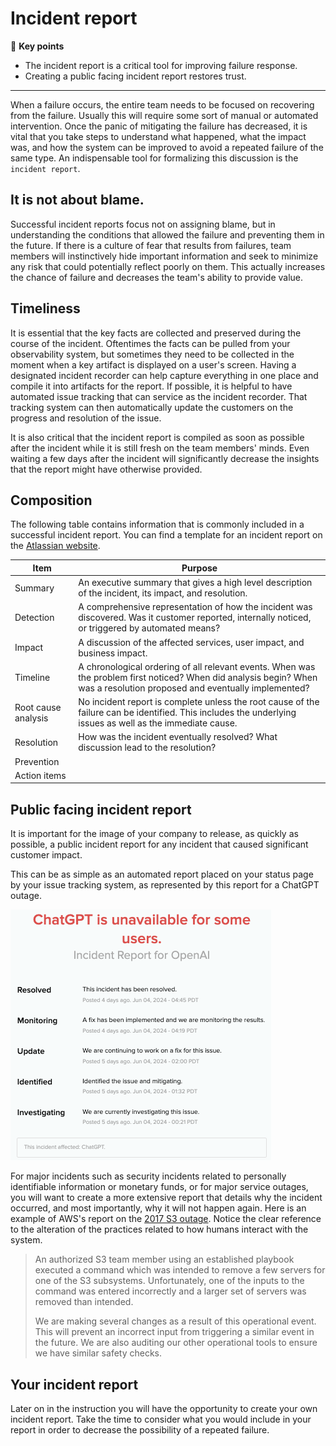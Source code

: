 # Incident report

🔑 **Key points**

- The incident report is a critical tool for improving failure response.
- Creating a public facing incident report restores trust.

---

When a failure occurs, the entire team needs to be focused on recovering from the failure. Usually this will require some sort of manual or automated intervention. Once the panic of mitigating the failure has decreased, it is vital that you take steps to understand what happened, what the impact was, and how the system can be improved to avoid a repeated failure of the same type. An indispensable tool for formalizing this discussion is the `incident report`.

## It is not about blame.

Successful incident reports focus not on assigning blame, but in understanding the conditions that allowed the failure and preventing them in the future. If there is a culture of fear that results from failures, team members will instinctively hide important information and seek to minimize any risk that could potentially reflect poorly on them. This actually increases the chance of failure and decreases the team's ability to provide value.

## Timeliness

It is essential that the key facts are collected and preserved during the course of the incident. Oftentimes the facts can be pulled from your observability system, but sometimes they need to be collected in the moment when a key artifact is displayed on a user's screen. Having a designated incident recorder can help capture everything in one place and compile it into artifacts for the report. If possible, it is helpful to have automated issue tracking that can service as the incident recorder. That tracking system can then automatically update the customers on the progress and resolution of the issue.

It is also critical that the incident report is compiled as soon as possible after the incident while it is still fresh on the team members' minds. Even waiting a few days after the incident will significantly decrease the insights that the report might have otherwise provided.

## Composition

The following table contains information that is commonly included in a successful incident report. You can find a template for an incident report on the [Atlassian website](https://www.atlassian.com/incident-management/postmortem/templates).

| Item                | Purpose                                                                                                                                                                  |
| ------------------- | ------------------------------------------------------------------------------------------------------------------------------------------------------------------------ |
| Summary             | An executive summary that gives a high level description of the incident, its impact, and resolution.                                                                    |
| Detection           | A comprehensive representation of how the incident was discovered. Was it customer reported, internally noticed, or triggered by automated means?                        |
| Impact              | A discussion of the affected services, user impact, and business impact.                                                                                                 |
| Timeline            | A chronological ordering of all relevant events. When was the problem first noticed? When did analysis begin? When was a resolution proposed and eventually implemented? |
| Root cause analysis | No incident report is complete unless the root cause of the failure can be identified. This includes the underlying issues as well as the immediate cause.               |
| Resolution          | How was the incident eventually resolved? What discussion lead to the resolution?                                                                                        |
| Prevention          |                                                                                                                                                                          |
| Action items        |                                                                                                                                                                          |

## Public facing incident report

It is important for the image of your company to release, as quickly as possible, a public incident report for any incident that caused significant customer impact.

This can be as simple as an automated report placed on your status page by your issue tracking system, as represented by this report for a ChatGPT outage.

![Open AI public incident report](openAiPublicIncidentReport.png)

For major incidents such as security incidents related to personally identifiable information or monetary funds, or for major service outages, you will want to create a more extensive report that details why the incident occurred, and most importantly, why it will not happen again. Here is an example of AWS's report on the [2017 S3 outage](https://aws.amazon.com/message/41926/). Notice the clear reference to the alteration of the practices related to how humans interact with the system.

> An authorized S3 team member using an established playbook executed a command which was intended to remove a few servers for one of the S3 subsystems. Unfortunately, one of the inputs to the command was entered incorrectly and a larger set of servers was removed than intended.
>
> We are making several changes as a result of this operational event. This will prevent an incorrect input from triggering a similar event in the future. We are also auditing our other operational tools to ensure we have similar safety checks.

## Your incident report

Later on in the instruction you will have the opportunity to create your own incident report. Take the time to consider what you would include in your report in order to decrease the possibility of a repeated failure.
